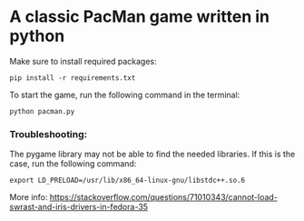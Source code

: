 # A classic PacMan game written in python

Make sure to install required packages:

```pip install -r requirements.txt```

To start the game, run the following command in the terminal:

```python pacman.py```

### Troubleshooting:

The pygame library may not be able to find the needed libraries. If this is the case, run the following command:

```export LD_PRELOAD=/usr/lib/x86_64-linux-gnu/libstdc++.so.6```

More info: https://stackoverflow.com/questions/71010343/cannot-load-swrast-and-iris-drivers-in-fedora-35